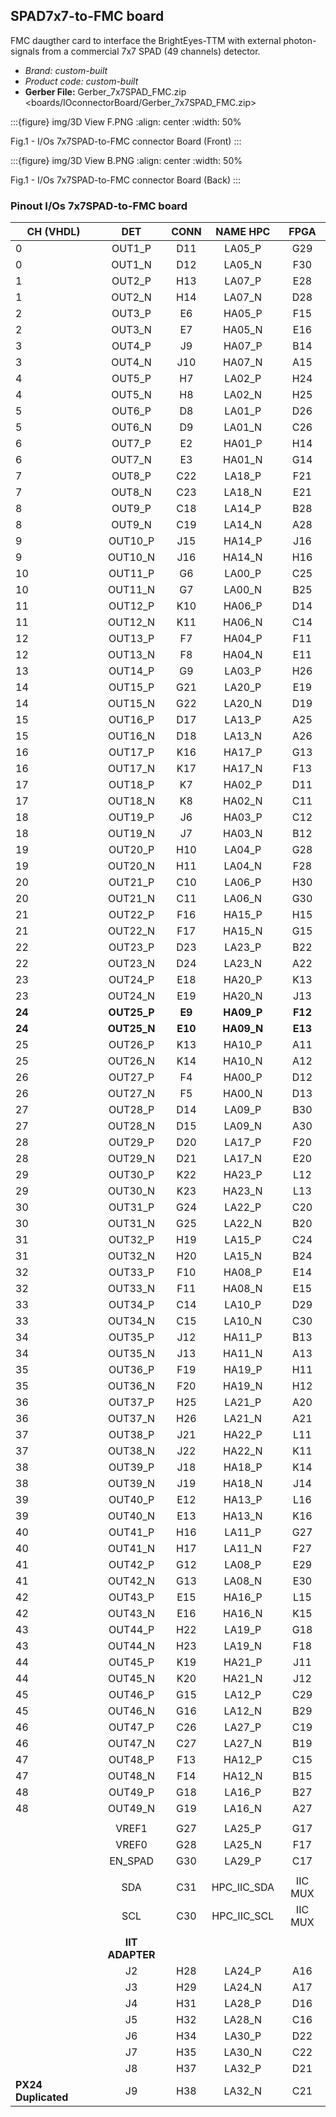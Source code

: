 ## SPAD7x7-to-FMC board
FMC daugther card to interface the BrightEyes-TTM with external photon-signals from a commercial 7x7 SPAD (49 channels) detector.

- *Brand:* *custom-built*
- *Product code:* *custom-built*
- **Gerber File:** Gerber_7x7SPAD_FMC.zip \<boards/IOconnectorBoard/Gerber_7x7SPAD_FMC.zip>

:::{figure} img/3D View F.PNG
:align: center
:width: 50%

Fig.1 - I/Os 7x7SPAD-to-FMC connector Board (Front)
:::

:::{figure} img/3D View B.PNG
:align: center
:width: 50%

Fig.1 - I/Os 7x7SPAD-to-FMC connector Board (Back)
:::

### Pinout I/Os 7x7SPAD-to-FMC board

| **CH (VHDL)**       |     **DET**     | **CONN** | **NAME HPC** | **FPGA** |
|---------------------|:---------------:|:--------:|:------------:|:--------:|
|          0          | OUT1_P          | D11      | LA05_P       | G29      |
|          0          | OUT1_N          | D12      | LA05_N       | F30      |
|          1          | OUT2_P          | H13      | LA07_P       | E28      |
|          1          | OUT2_N          | H14      | LA07_N       | D28      |
|          2          | OUT3_P          | E6       | HA05_P       | F15      |
|          2          | OUT3_N          | E7       | HA05_N       | E16      |
|          3          | OUT4_P          | J9       | HA07_P       | B14      |
|          3          | OUT4_N          | J10      | HA07_N       | A15      |
|          4          | OUT5_P          | H7       | LA02_P       | H24      |
|          4          | OUT5_N          | H8       | LA02_N       | H25      |
|          5          | OUT6_P          | D8       | LA01_P       | D26      |
|          5          | OUT6_N          | D9       | LA01_N       | C26      |
|          6          | OUT7_P          | E2       | HA01_P       | H14      |
|          6          | OUT7_N          | E3       | HA01_N       | G14      |
|          7          | OUT8_P          | C22      | LA18_P       | F21      |
|          7          | OUT8_N          | C23      | LA18_N       | E21      |
|          8          | OUT9_P          | C18      | LA14_P       | B28      |
|          8          | OUT9_N          | C19      | LA14_N       | A28      |
|          9          | OUT10_P         | J15      | HA14_P       | J16      |
|          9          | OUT10_N         | J16      | HA14_N       | H16      |
|          10         | OUT11_P         | G6       | LA00_P       | C25      |
|          10         | OUT11_N         | G7       | LA00_N       | B25      |
|          11         | OUT12_P         | K10      | HA06_P       | D14      |
|          11         | OUT12_N         | K11      | HA06_N       | C14      |
|          12         | OUT13_P         | F7       | HA04_P       | F11      |
|          12         | OUT13_N         | F8       | HA04_N       | E11      |
|          13         | OUT14_P         | G9       | LA03_P       | H26      |
|          14         | OUT15_P         | G21      | LA20_P       | E19      |
|          14         | OUT15_N         | G22      | LA20_N       | D19      |
|          15         | OUT16_P         | D17      | LA13_P       | A25      |
|          15         | OUT16_N         | D18      | LA13_N       | A26      |
|          16         | OUT17_P         | K16      | HA17_P       | G13      |
|          16         | OUT17_N         | K17      | HA17_N       | F13      |
|          17         | OUT18_P         | K7       | HA02_P       | D11      |
|          17         | OUT18_N         | K8       | HA02_N       | C11      |
|          18         | OUT19_P         | J6       | HA03_P       | C12      |
|          18         | OUT19_N         | J7       | HA03_N       | B12      |
|          19         | OUT20_P         | H10      | LA04_P       | G28      |
|          19         | OUT20_N         | H11      | LA04_N       | F28      |
|          20         | OUT21_P         | C10      | LA06_P       | H30      |
|          20         | OUT21_N         | C11      | LA06_N       | G30      |
|          21         | OUT22_P         | F16      | HA15_P       | H15      |
|          21         | OUT22_N         | F17      | HA15_N       | G15      |
|          22         | OUT23_P         | D23      | LA23_P       | B22      |
|          22         | OUT23_N         | D24      | LA23_N       | A22      |
|          23         | OUT24_P         | E18      | HA20_P       | K13      |
|          23         | OUT24_N         | E19      | HA20_N       | J13      |
|        **24**       | **OUT25_P**     | **E9**   | **HA09_P**   | **F12**  |
|        **24**       | **OUT25_N**     | **E10**  | **HA09_N**   | **E13**  |
|          25         | OUT26_P         | K13      | HA10_P       | A11      |
|          25         | OUT26_N         | K14      | HA10_N       | A12      |
|          26         | OUT27_P         | F4       | HA00_P       | D12      |
|          26         | OUT27_N         | F5       | HA00_N       | D13      |
|          27         | OUT28_P         | D14      | LA09_P       | B30      |
|          27         | OUT28_N         | D15      | LA09_N       | A30      |
|          28         | OUT29_P         | D20      | LA17_P       | F20      |
|          28         | OUT29_N         | D21      | LA17_N       | E20      |
|          29         | OUT30_P         | K22      | HA23_P       | L12      |
|          29         | OUT30_N         | K23      | HA23_N       | L13      |
|          30         | OUT31_P         | G24      | LA22_P       | C20      |
|          30         | OUT31_N         | G25      | LA22_N       | B20      |
|          31         | OUT32_P         | H19      | LA15_P       | C24      |
|          31         | OUT32_N         | H20      | LA15_N       | B24      |
|          32         | OUT33_P         | F10      | HA08_P       | E14      |
|          32         | OUT33_N         | F11      | HA08_N       | E15      |
|          33         | OUT34_P         | C14      | LA10_P       | D29      |
|          33         | OUT34_N         | C15      | LA10_N       | C30      |
|          34         | OUT35_P         | J12      | HA11_P       | B13      |
|          34         | OUT35_N         | J13      | HA11_N       | A13      |
|          35         | OUT36_P         | F19      | HA19_P       | H11      |
|          35         | OUT36_N         | F20      | HA19_N       | H12      |
|          36         | OUT37_P         | H25      | LA21_P       | A20      |
|          36         | OUT37_N         | H26      | LA21_N       | A21      |
|          37         | OUT38_P         | J21      | HA22_P       | L11      |
|          37         | OUT38_N         | J22      | HA22_N       | K11      |
|          38         | OUT39_P         | J18      | HA18_P       | K14      |
|          38         | OUT39_N         | J19      | HA18_N       | J14      |
|          39         | OUT40_P         | E12      | HA13_P       | L16      |
|          39         | OUT40_N         | E13      | HA13_N       | K16      |
|          40         | OUT41_P         | H16      | LA11_P       | G27      |
|          40         | OUT41_N         | H17      | LA11_N       | F27      |
|          41         | OUT42_P         | G12      | LA08_P       | E29      |
|          41         | OUT42_N         | G13      | LA08_N       | E30      |
|          42         | OUT43_P         | E15      | HA16_P       | L15      |
|          42         | OUT43_N         | E16      | HA16_N       | K15      |
|          43         | OUT44_P         | H22      | LA19_P       | G18      |
|          43         | OUT44_N         | H23      | LA19_N       | F18      |
|          44         | OUT45_P         | K19      | HA21_P       | J11      |
|          44         | OUT45_N         | K20      | HA21_N       | J12      |
|          45         | OUT46_P         | G15      | LA12_P       | C29      |
|          45         | OUT46_N         | G16      | LA12_N       | B29      |
|          46         | OUT47_P         | C26      | LA27_P       | C19      |
|          46         | OUT47_N         | C27      | LA27_N       | B19      |
|          47         | OUT48_P         | F13      | HA12_P       | C15      |
|          47         | OUT48_N         | F14      | HA12_N       | B15      |
|          48         | OUT49_P         | G18      | LA16_P       | B27      |
|          48         | OUT49_N         | G19      | LA16_N       | A27      |
|                     |                 |          |              |          |
|                     | VREF1           | G27      | LA25_P       | G17      |
|                     | VREF0           | G28      | LA25_N       | F17      |
|                     | EN_SPAD         | G30      | LA29_P       | C17      |
|                     |                 |          |              |          |
|                     | SDA             | C31      | HPC_IIC_SDA  | IIC MUX  |
|                     | SCL             | C30      | HPC_IIC_SCL  | IIC MUX  |
|                     |                 |          |              |          |
|                     | **IIT ADAPTER** |          |              |          |
|                     | J2              | H28      | LA24_P       | A16      |
|                     | J3              | H29      | LA24_N       | A17      |
|                     | J4              | H31      | LA28_P       | D16      |
|                     | J5              | H32      | LA28_N       | C16      |
|                     | J6              | H34      | LA30_P       | D22      |
|                     | J7              | H35      | LA30_N       | C22      |
|                     | J8              | H37      | LA32_P       | D21      |
| **PX24 Duplicated** | J9              | H38      | LA32_N       | C21      |
